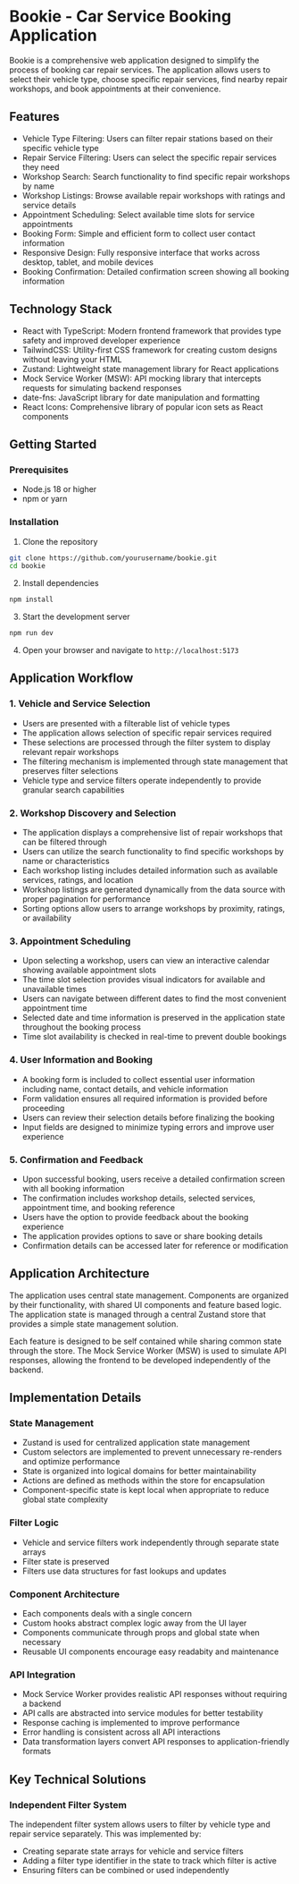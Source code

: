 # Bookie - Car Service Booking Application

Bookie is a comprehensive web application designed to simplify the process of booking car repair services. The application allows users to select their vehicle type, choose specific repair services, find nearby repair workshops, and book appointments at their convenience.

## Features

- Vehicle Type Filtering: Users can filter repair stations based on their specific vehicle type
- Repair Service Filtering: Users can select the specific repair services they need
- Workshop Search: Search functionality to find specific repair workshops by name
- Workshop Listings: Browse available repair workshops with ratings and service details
- Appointment Scheduling: Select available time slots for service appointments
- Booking Form: Simple and efficient form to collect user contact information
- Responsive Design: Fully responsive interface that works across desktop, tablet, and mobile devices
- Booking Confirmation: Detailed confirmation screen showing all booking information

## Technology Stack

- React with TypeScript: Modern frontend framework that provides type safety and improved developer experience
- TailwindCSS: Utility-first CSS framework for creating custom designs without leaving your HTML
- Zustand: Lightweight state management library for React applications
- Mock Service Worker (MSW): API mocking library that intercepts requests for simulating backend responses
- date-fns: JavaScript library for date manipulation and formatting
- React Icons: Comprehensive library of popular icon sets as React components

## Getting Started

### Prerequisites

- Node.js 18 or higher
- npm or yarn

### Installation

1. Clone the repository

```bash
git clone https://github.com/yourusername/bookie.git
cd bookie
```

2. Install dependencies

```bash
npm install
```

3. Start the development server

```bash
npm run dev
```

4. Open your browser and navigate to `http://localhost:5173`

## Application Workflow

### 1. Vehicle and Service Selection

- Users are presented with a filterable list of vehicle types
- The application allows selection of specific repair services required
- These selections are processed through the filter system to display relevant repair workshops
- The filtering mechanism is implemented through state management that preserves filter selections
- Vehicle type and service filters operate independently to provide granular search capabilities

### 2. Workshop Discovery and Selection

- The application displays a comprehensive list of repair workshops that can be filtered through
- Users can utilize the search functionality to find specific workshops by name or characteristics
- Each workshop listing includes detailed information such as available services, ratings, and location
- Workshop listings are generated dynamically from the data source with proper pagination for performance
- Sorting options allow users to arrange workshops by proximity, ratings, or availability

### 3. Appointment Scheduling

- Upon selecting a workshop, users can view an interactive calendar showing available appointment slots
- The time slot selection provides visual indicators for available and unavailable times
- Users can navigate between different dates to find the most convenient appointment time
- Selected date and time information is preserved in the application state throughout the booking process
- Time slot availability is checked in real-time to prevent double bookings

### 4. User Information and Booking

- A booking form is included to collect essential user information including name, contact details, and vehicle information
- Form validation ensures all required information is provided before proceeding
- Users can review their selection details before finalizing the booking
- Input fields are designed to minimize typing errors and improve user experience

### 5. Confirmation and Feedback

- Upon successful booking, users receive a detailed confirmation screen with all booking information
- The confirmation includes workshop details, selected services, appointment time, and booking reference
- Users have the option to provide feedback about the booking experience
- The application provides options to save or share booking details
- Confirmation details can be accessed later for reference or modification

## Application Architecture

The application uses central state management. Components are organized by their functionality, with shared UI components and feature based logic. The application state is managed through a central Zustand store that provides a simple state management solution.

Each feature is designed to be self contained while sharing common state through the store. The Mock Service Worker (MSW) is used to simulate API responses, allowing the frontend to be developed independently of the backend.

## Implementation Details

### State Management

- Zustand is used for centralized application state management
- Custom selectors are implemented to prevent unnecessary re-renders and optimize performance
- State is organized into logical domains for better maintainability
- Actions are defined as methods within the store for encapsulation
- Component-specific state is kept local when appropriate to reduce global state complexity

### Filter Logic

- Vehicle and service filters work independently through separate state arrays
- Filter state is preserved
- Filters use data structures for fast lookups and updates

### Component Architecture

- Each components deals with a single concern
- Custom hooks abstract complex logic away from the UI layer
- Components communicate through props and global state when necessary
- Reusable UI components encourage easy readabity and maintenance

### API Integration

- Mock Service Worker provides realistic API responses without requiring a backend
- API calls are abstracted into service modules for better testability
- Response caching is implemented to improve performance
- Error handling is consistent across all API interactions
- Data transformation layers convert API responses to application-friendly formats

## Key Technical Solutions

### Independent Filter System

The independent filter system allows users to filter by vehicle type and repair service separately. This was implemented by:

- Creating separate state arrays for vehicle and service filters
- Adding a filter type identifier in the state to track which filter is active
- Ensuring filters can be combined or used independently
